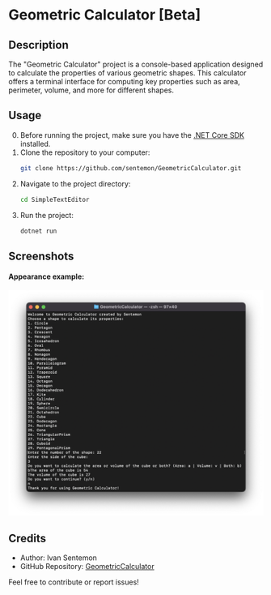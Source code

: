 # Geometric Calculator [Beta]

## Description
The "Geometric Calculator" project is a console-based application designed to calculate the properties of various geometric shapes. This calculator offers a terminal interface for computing key properties such as area, perimeter, volume, and more for different shapes.

## Usage
0. Before running the project, make sure you have the [.NET Core SDK](https://dotnet.microsoft.com/en-us/download) installed.
1. Clone the repository to your computer:
    ```bash
    git clone https://github.com/sentemon/GeometricCalculator.git
    ```
2. Navigate to the project directory:
    ```bash
    cd SimpleTextEditor
    ```
3. Run the project:
    ```bash
    dotnet run
    ```

## Screenshots
#### Appearance example:
![Geometric Calculator Screenshot](/GeometricCalculator/Assets/example.png)

## Credits
- Author: Ivan Sentemon
- GitHub Repository: [GeometricCalculator](https://github.com/sentemon/GeometricCalculator)

Feel free to contribute or report issues!